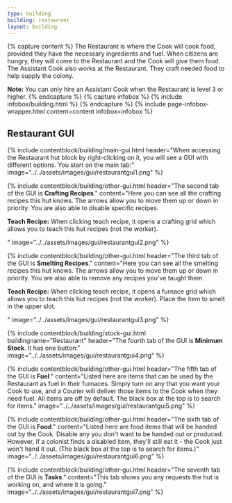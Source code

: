 ```yaml
---
type: building
building: restaurant
layout: building
---
```

{% capture content %}
The Restaurant is where the Cook will cook food, provided they have the necessary ingredients and fuel. When citizens are hungry, they will come to the Restaurant and the Cook will give them food. The Assistant Cook also works at the Restaurant. They craft needed food to help supply the colony.

**Note:** You can only hire an Assistant Cook when the Restaurant is level 3 or higher.
{% endcapture %}
{% capture infobox %}
{% include infobox/building.html %}
{% endcapture %}
{% include page-infobox-wrapper.html content=content infobox=infobox %}

## Restaurant GUI

{% include contentblock/building/main-gui.html header="When accessing the Restaurant hut block by right-clicking on it, you will see a GUI with different options. You start on the main tab:" image="../../assets/images/gui/restaurantgui1.png" %}

{% include contentblock/building/other-gui.html header="The second tab of the GUI is <strong>Crafting Recipes</strong>." content="Here you can see all the crafting recipes this hut knows.  The arrows allow you to move them up or down in priority.  You are also able to disable specific recipes.<p><strong> Teach Recipe:</strong> When clicking teach recipe, it opens a crafting grid which allows you to teach this hut recipes (not the worker).</p>" image="../../assets/images/gui/restaurantgui2.png" %}

{% include contentblock/building/other-gui.html header="The third tab of the GUI is <strong>Smelting Recipes</strong>." content="Here you can see all the smelting recipes this hut knows.  The arrows allow you to move them up or down in priority.  You are also able to remove any recipes you've taught them.<p><strong> Teach Recipe:</strong> When clicking teach recipe, it opens a furnace grid which allows you to teach this hut recipes (not the worker).  Place the item to smelt in the upper slot.</p>" image="../../assets/images/gui/restaurantgui3.png" %}

{% include contentblock/building/stock-gui.html buildingname="Restaurant" header="The fourth tab of the GUI is <strong>Minimum Stock</strong>. It has one button:" image="../../assets/images/gui/restaurantgui4.png" %}

{% include contentblock/building/other-gui.html header="The fifth tab of the GUI is <strong>Fuel</strong>." content="Listed here are items that can be used by the Restaurant as fuel in their furnaces. Simply turn on any that you want your Cook to use, and a Courier will deliver those items to the Cook when they need fuel.  All items are off by default.  The black box at the top is to search for items." image="../../assets/images/gui/restaurantgui5.png" %}

{% include contentblock/building/other-gui.html header="The sixth tab of the GUI is <strong>Food</strong>." content="Listed here are food items that will be handed out by the Cook. Disable any you don't want to be handed out or produced. However, if a colonist finds a disabled item, they'll still eat it - the Cook just won't hand it out. (The black box at the top is to search for items.)" image="../../assets/images/gui/restaurantgui6.png" %}

{% include contentblock/building/other-gui.html header="The seventh tab of the GUI is <strong>Tasks</strong>." content="This tab shows you any requests the hut is working on, and where it is going." image="../../assets/images/gui/restaurantgui7.png" %}